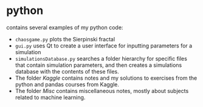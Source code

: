 # python
contains several examples of my python code:
* <code>chaosgame.py</code> plots the Sierpinski fractal
* <code>gui.py</code> uses Qt to create a user interface for inputting parameters for a simulation
* <code>simulationsDatabase.py</code> searches a folder hierarchy for specific files that contain simulation parameters, and then creates a simulations database with the contents of these files.
* The folder *Kaggle* contains notes and my solutions to exercises from the python and pandas courses from Kaggle. 
* The folder *Misc* contains miscellaneous notes, mostly about subjects related to machine learning. 
